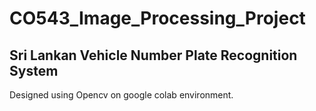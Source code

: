 # CO543_Image_Processing_Project

## Sri Lankan Vehicle Number Plate Recognition System

Designed using Opencv on google colab environment. 
